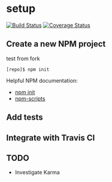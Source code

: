 # setup

[![Build Status](https://travis-ci.org/remanc/setup.svg?branch=master)](https://travis-ci.org/remanc/setup)
[![Coverage Status](https://coveralls.io/repos/github/remanc/setup/badge.svg?branch=master)](https://coveralls.io/github/remanc/setup?branch=master)

## Create a new NPM project

test from fork

```
[repo]$ npm init
```

Helpful NPM documentation:
- [npm init](https://docs.npmjs.com/cli/init)
- [npm-scripts](https://docs.npmjs.com/misc/scripts)

## Add tests



## Integrate with Travis CI


## TODO
- Investigate Karma

